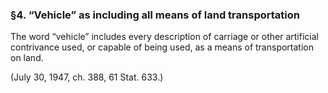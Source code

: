 ### §4. “Vehicle” as including all means of land transportation ###

The word “vehicle” includes every description of carriage or other artificial contrivance used, or capable of being used, as a means of transportation on land.

(July 30, 1947, ch. 388, 61 Stat. 633.)
